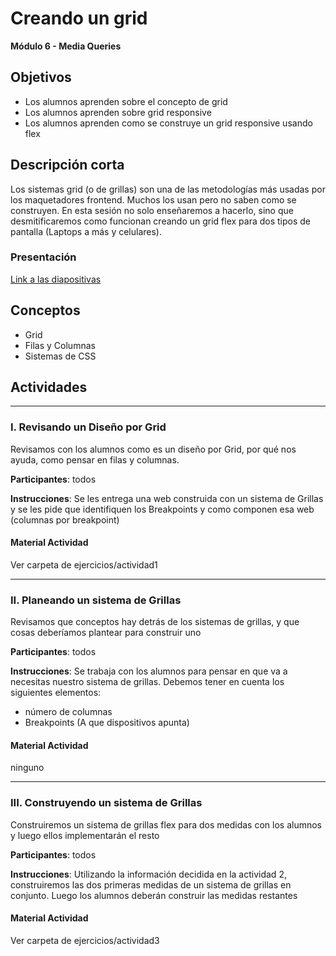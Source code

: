# Creando un grid

**Módulo 6 - Media Queries**

## Objetivos

- Los alumnos aprenden sobre el concepto de grid
- Los alumnos aprenden sobre grid responsive
- Los alumnos aprenden como se construye un grid responsive usando flex

## Descripción corta

Los sistemas grid (o de grillas) son una de las metodologías más usadas por los maquetadores frontend. Muchos los usan pero no saben como se construyen. En esta sesión no solo enseñaremos a hacerlo, sino que desmitificaremos como funcionan creando un grid flex para dos tipos de pantalla (Laptops a más y celulares).

### Presentación

[Link a las diapositivas](https://drive.google.com/open?id=19nOZxlIFhNrtu2R--A5OtOK0TjMJCCIlTYM8TdCjN0U)

## Conceptos

- Grid
- Filas y Columnas
- Sistemas de CSS

## Actividades

---

### I. Revisando un Diseño por Grid

Revisamos con los alumnos como es un diseño por Grid, por qué nos ayuda, como pensar en filas y columnas.

**Participantes**: todos

**Instrucciones**: Se les entrega una web construida con un sistema de Grillas y se les pide que identifiquen los Breakpoints y como componen esa web (columnas por breakpoint)

#### Material Actividad

Ver carpeta de ejercicios/actividad1

---

### II. Planeando un sistema de Grillas

Revisamos que conceptos hay detrás de los sistemas de grillas, y que cosas deberíamos plantear para construir uno

**Participantes**: todos

**Instrucciones**: Se trabaja con los alumnos para pensar en que va a necesitas nuestro sistema de grillas. Debemos tener en cuenta los siguientes elementos:

- número de columnas
- Breakpoints (A que dispositivos apunta)

#### Material Actividad

ninguno

---

### III. Construyendo un sistema de Grillas

Construiremos un sistema de grillas flex para dos medidas con los alumnos y luego ellos implementarán el resto

**Participantes**: todos

**Instrucciones**: Utilizando la información decidida en la actividad 2, construiremos las dos primeras medidas de un sistema de grillas en conjunto. Luego los alumnos deberán construir las medidas restantes

#### Material Actividad

Ver carpeta de ejercicios/actividad3
